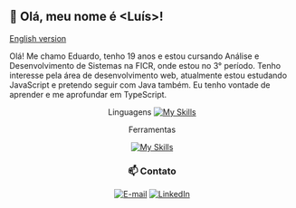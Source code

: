 ## 👾 Olá, meu nome é <Luís>!

  [English version](README_en.md)


Olá! Me chamo Eduardo, tenho 19 anos e estou cursando Análise e Desenvolvimento de Sistemas na FICR, onde estou no 3° período. Tenho interesse pela área de desenvolvimento web, atualmente estou estudando JavaScript e pretendo seguir com Java também. Eu tenho vontade de aprender e me aprofundar em TypeScript. 


<div align="center">

Linguagens
 [![My Skills](https://skillicons.dev/icons?i=js,ts,java,html,css)](https://skillicons.dev)
   
Ferramentas

 [![My Skills](https://skillicons.dev/icons?i=js,ts,java,html,css)](https://skillicons.dev)
   
</div>


<div align="center">
  <h3> 📫 Contato </h3>

  [![E-mail](https://custom-icon-badges.demolab.com/badge/-Email-dc262d?style=for-the-badge&logo=mail&logoColor=white)](mailto:luiseduardocass06@gmail.com)
  [![LinkedIn](https://custom-icon-badges.demolab.com/badge/-LinkedIn-0A66C2?style=for-the-badge&logo=linkedin-app-white-icon)](https://www.linkedin.com/in/luiseduardocassimiro/)

</div>

